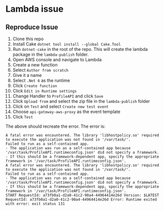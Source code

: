 # Lambda issue

## Reproduce Issue

1. Clone this repo
2. Install Cake `dotnet tool install --global Cake.Tool`
3. Run `dotnet-cake` in the root of the repo. This will create the lambda package in the `lambda-publish` folder.
4. Open AWS console and navigate to Lambda
5. Create a new function
6. Select `Author from scratch`
7. Give it a name
8. Select `.Net 6` as the runtime
9. Click `Create function`
10. Click `Edit in Runtime settings`
11. Change Handler to `ProfileAPI` and click `Save`
12. Click `Upload from` and select the zip file in the `lambda-publish` folder
13. Click on `Test` and select `Create new test event`
14. Choose `api-gateway-aws-proxy` as the event template
15. Click `Test`

The above should recreate the error. The error is:

```
A fatal error was encountered. The library 'libhostpolicy.so' required to execute the application was not found in '/var/task/'.
Failed to run as a self-contained app.
- The application was run as a self-contained app because '/var/task/ProfileAPI.runtimeconfig.json' did not specify a framework.
- If this should be a framework-dependent app, specify the appropriate framework in '/var/task/ProfileAPI.runtimeconfig.json'.
A fatal error was encountered. The library 'libhostpolicy.so' required to execute the application was not found in '/var/task/'.
Failed to run as a self-contained app.
- The application was run as a self-contained app because '/var/task/ProfileAPI.runtimeconfig.json' did not specify a framework.
- If this should be a framework-dependent app, specify the appropriate framework in '/var/task/ProfileAPI.runtimeconfig.json'.
START RequestId: a73fb0a1-d2a0-41c2-90a4-44964414e26d Version: $LATEST
RequestId: a73fb0a1-d2a0-41c2-90a4-44964414e26d Error: Runtime exited with error: exit status 131
```